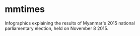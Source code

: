 # mmtimes
Infographics explaining the results of Myanmar's 2015 national parliamentary election, held on November 8 2015.
